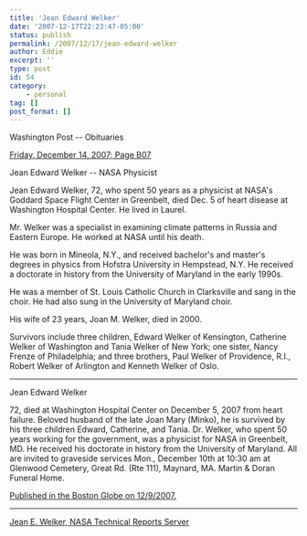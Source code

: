 ```yaml
---
title: 'Jean Edward Welker'
date: '2007-12-17T22:23:47-05:00'
status: publish
permalink: /2007/12/17/jean-edward-welker
author: Eddie
excerpt: ''
type: post
id: 54
category:
    - personal
tag: []
post_format: []
---
```

Washington Post -- Obituaries

[Friday, December 14, 2007; Page B07](http://www.washingtonpost.com/wp-dyn/content/article/2007/12/13/AR2007121302030.html)

Jean Edward Welker -- NASA Physicist

Jean Edward Welker, 72, who spent 50 years as a physicist at NASA's Goddard Space Flight Center in Greenbelt, died Dec. 5 of heart disease at Washington Hospital Center. He lived in Laurel.

Mr. Welker was a specialist in examining climate patterns in Russia and Eastern Europe. He worked at NASA until his death.

He was born in Mineola, N.Y., and received bachelor's and master's degrees in physics from Hofstra University in Hempstead, N.Y. He received a doctorate in history from the University of Maryland in the early 1990s.

He was a member of St. Louis Catholic Church in Clarksville and sang in the choir. He had also sung in the University of Maryland choir.

His wife of 23 years, Joan M. Welker, died in 2000.

Survivors include three children, Edward Welker of Kensington, Catherine Welker of Washington and Tania Welker of New York; one sister, Nancy Frenze of Philadelphia; and three brothers, Paul Welker of Providence, R.I., Robert Welker of Arlington and Kenneth Welker of Oslo.

------

Jean Edward Welker

72, died at Washington Hospital Center on December 5, 2007 from heart failure. Beloved husband of the late Joan Mary (Minko), he is survived by his three children Edward, Catherine, and Tania. Dr. Welker, who spent 50 years working for the government, was a physicist for NASA in Greenbelt, MD. He received his doctorate in history from the University of Maryland. All are invited to graveside services Mon., December 10th at 10:30 am at Glenwood Cemetery, Great Rd. (Rte 111), Maynard, MA. Martin &amp; Doran Funeral Home.

[Published in the Boston Globe on 12/9/2007.](http://www.legacy.com/bostonglobe/DeathNotices.asp?Page=Lifestory&PersonId=99306256)

------

[Jean E. Welker,
NASA Technical Reports Server  ](http://ntrs.nasa.gov/search.jsp?N=0&Ntk=all%7Call&Ntx=mode+matchall%7Cmode%20matchall&Ntt=welker%7Cjean)